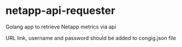 # netapp-api-requester
Golang app to retrieve Netapp metrics via api


URL link, username and password should be added to congig.json file
